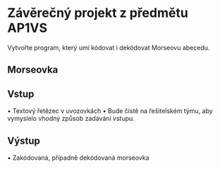 # Závěrečný projekt z předmětu AP1VS
Vytvořte program, který umí kódovat i dekódovat Morseovu abecedu.

## Morseovka

## Vstup
• Textový řetězec v uvozovkách
• Bude čistě na řešitelském týmu, aby vymyslelo vhodný způsob zadávání vstupu.

## Výstup
• Zakódovaná, případně dekódovaná morseovka
